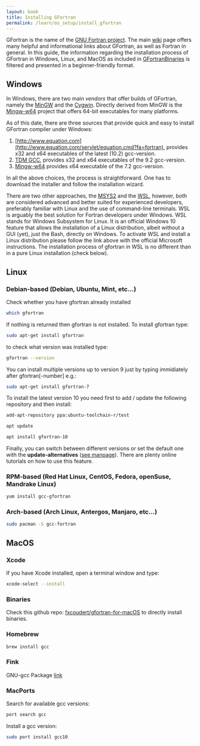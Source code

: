 ```yaml
---
layout: book
title: Installing GFortran
permalink: /learn/os_setup/install_gfortran
---
```


GFortran is the name of the [GNU Fortran project](https://gcc.gnu.org/fortran/). The main [wiki](https://gcc.gnu.org/wiki/GFortran) page offers many helpful and informational links about GFortran, as well as Fortran in general. In this guide, the information regarding the installation process of GFortran in Windows, Linux, and MacOS as included in [GFortranBinaries](https://gcc.gnu.org/wiki/GFortranBinaries) is filtered and presented in a beginner-friendly format.

## Windows

In Windows, there are two main *vendors* that offer builds of GFortran, namely the [MinGW](http://www.mingw.org/) and the [Cygwin](https://cygwin.com/index.html). Directly derived from MinGW is the [Mingw-w64](http://mingw-w64.org/) project that offers 64-bit executables for many platforms. 

As of this date, there are three sources that provide quick and easy to install GFortran compiler under Windows:
1. [http://www.equation.com](http://www.equation.com/servlet/equation.cmd?fa=fortran), provides x32 and x64 executables of the latest (10.2) gcc-version.
2. [TDM GCC](https://jmeubank.github.io/tdm-gcc/articles/2020-03/9.2.0-release), provides x32 and x64 executables of the 9.2 gcc-version.
3. [Mingw-w64](http://mingw-w64.org/doku.php/download/mingw-builds) provides x64 executable of the 7.2 gcc-version.

In all the above choices, the process is straightforward. One has to download the installer and follow the installation wizard. 

There are two other approaches, the [MSYS2](https://www.msys2.org/) and the [WSL](https://docs.microsoft.com/en-us/windows/wsl/), however, both are considered advanced and better suited for experienced developers, preferably familiar with Linux and the use of command-line terminals. WSL is arguably the best solution for Fortran developers under Windows. WSL stands for Windows Subsystem for Linux. It is an official Windows 10 feature that allows the installation of a Linux distribution, albeit without a GUI (yet), just the Bash, directly on Windows. To activate WSL and install a Linux distribution please follow the link above with the official Microsoft instructions. The installation process of gfortran in WSL is no different than in a pure Linux installation (check below).

## Linux


### Debian-based (Debian, Ubuntu, Mint, etc...)
Check whether you have gfortran already installed
```bash
which gfortran
```
If nothing is returned then gfortran is not installed.
To install gfortran type:
```bash
sudo apt-get install gfortran
```
to check what version was installed type:
```bash
gfortran --version
```
You can install multiple versions up to version 9 just by typing immidiately after gfortran[-number] e.g.:
```bash
sudo apt-get install gfortran-7 
```
To install the latest version 10 you need first to add / update the following repository and then install: 
```bash
add-apt-repository ppa:ubuntu-toolchain-r/test

apt update

apt install gfortran-10
```
Finally, you can switch between different versions or set the default one with the **update-alternatives** ([see manpage](http://manpages.ubuntu.com/manpages/trusty/man8/update-alternatives.8.html#:~:text=update%2Dalternatives%20creates%2C%20removes%2C,system%20at%20the%20same%20time.)). There are plenty online tutorials on how to use this feature.

### RPM-based (Red Hat Linux, CentOS, Fedora, openSuse, Mandrake Linux)
```bash
yum install gcc-gfortran
```

### Arch-based (Arch Linux, Antergos, Manjaro, etc...)
```bash
sudo pacman -S gcc-fortran
```

## MacOS
### Xcode
If you have Xcode installed, open a terminal window and type:
```bash
xcode-select --install
```
### Binaries
Check this github repo: [fxcoudert/gfortran-for-macOS](https://github.com/fxcoudert/gfortran-for-macOS/releases) to directly install binaries.
### Homebrew
```bash
brew install gcc
```
### Fink
GNU-gcc Package [link](https://pdb.finkproject.org/pdb/browse.php?summary=GNU+Compiler+Collection+Version)
### MacPorts
Search for available gcc versions:
```bash
port search gcc
```
Install a gcc version:
```bash
sudo port install gcc10
```